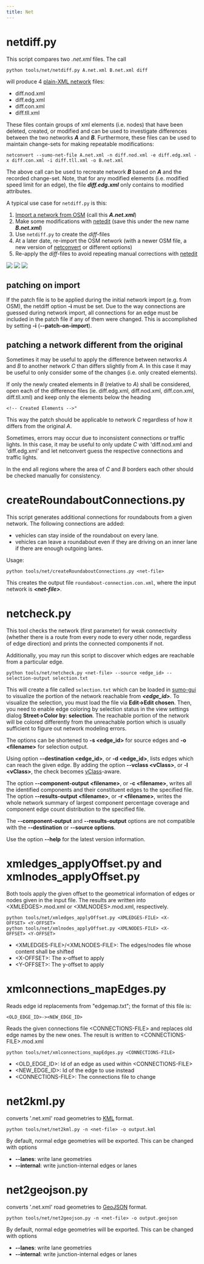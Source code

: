 ```yaml
---
title: Net
---
```


# netdiff.py

This script compares two *.net.xml* files. The call

```
python tools/net/netdiff.py A.net.xml B.net.xml diff
```

will produce 4 [plain-XML network](../Networks/PlainXML.md) files:

- diff.nod.xml
- diff.edg.xml
- diff.con.xml
- diff.tll.xml

These files contain groups of xml elements (i.e. nodes) that have been
deleted, created, or modified and can be used to investigate differences
between the two networks ***A*** and ***B***. Furthermore, these files can be used to
maintain change-sets for making repeatable modifications:

```
netconvert --sumo-net-file A.net.xml -n diff.nod.xml -e diff.edg.xml -x diff.con.xml -i diff.tll.xml -o B.net.xml
```

The above call can be used to recreate network ***B*** based on ***A*** and the
recorded change-set. Note, that for any modified elements (i.e. modified
speed limit for an edge), the file ***diff.edg.xml*** only contains to
modified attributes.

A typical use case for ```netdiff.py``` is this:

1.  [Import a network from
    OSM](../Networks/Import/OpenStreetMap.md) (call this
    ***A.net.xml***)
2.  Make some modifications with [netedit](../Netedit/index.md) (save
    this under the new name ***B.net.xml***)
3.  Use ```netdiff.py``` to create the *diff*-files
4.  At a later date, re-import the OSM network (with a newer OSM file, a
    new version of [netconvert](../netconvert.md) or different
    options)
5.  Re-apply the *diff*-files to avoid repeating manual corrections with
    [netedit](../Netedit/index.md)

![](../images/mergeA.png)
![](../images/mergeB.png)
![](../images/mergeAB.png)

## patching on import

If the patch file is to be applied during the initial network import
(e.g. from OSM), the netdiff option **-i** must be set. Due to the way
connections are guessed during network import, all connections for an
edge must be included in the patch file if any of them were changed. This
is accomplished by setting **-i** (**--patch-on-import**).

## patching a network different from the original

Sometimes it may be useful to apply the difference between networks *A* and *B* to another network *C* than differs slightly from *A*.
In this case it may be useful to only consider some of the changes (i.e. only created elements).

If only the newly created elements in *B* (relative to *A*) shall be considered, open each of the difference files (ie. diff.edg.xml, diff.nod.xml, diff.con.xml, diff.tll.xml) and keep only the elements below the heading

```
<!-- Created Elements -->"
```

This way the patch should be applicable to network *C* regardless of how it differs from the original *A*.

Sometimes, errors may occur due to inconsistent connections or traffic lights. In this case, it may be useful to only update *C* with 'diff.nod.xml and 'diff.edg.xml' and let netconvert guess
the respective connections and traffic lights.

In the end all regions where the area of *C* and *B* borders each other should be checked manually for consistency.

# createRoundaboutConnections.py

This script generates additional connections for roundabouts from a
given network. The following connections are added:

- vehicles can stay inside of the roundabout on every lane.
- vehicles can leave a roundabout even if they are driving on an inner
  lane if there are enough outgoing lanes.
  
Usage:

```
python tools/net/createRoundaboutConnections.py <net-file>
```

This creates the output file ```roundabout-connection.con.xml```, where the input network is ***<net-file\>***.


# netcheck.py

This tool checks the network (first parameter) for weak connectivity
(whether there is a route from every node to every other node,
regardless of edge direction) and prints the connected components if
not.

Additionally, you may run this script to discover which edges are
reachable from a particular edge.

```
python tools/net/netcheck.py <net-file> --source <edge_id> --selection-output selection.txt
```

This will create a file called ```selection.txt``` which can be loaded in
[sumo-gui](../sumo-gui.md) to visualize the portion of the network
reachable from ***<edge_id\>***. To visualize the selection, you must load the
file via **Edit-\>Edit chosen**. Then, you need to enable
edge coloring by selection status in the view settings dialog
**Street-\>Color by: selection**. The reachable portion of the network
will be colored differently from the unreachable portion which is
usually sufficient to figure out network modeling errors.

The options can be shortened to **-s <edge_id\>** for source edges and **-o <filename\>** for selection
output.

Using option **--destination <edge_id\>**, or **-d <edge_id\>**, lists edges which can reach the given edge. By
adding the option **--vclass <vClass\>**, or **-l <vClass\>**, the check becomes
[vClass](../Definition_of_Vehicles,_Vehicle_Types,_and_Routes.md#abstract_vehicle_class)-aware.

The option **--component-output <filename\>**, or **-c <filename\>**, writes all the identified components and their
constituent edges to the specified file. The option **--results-output <filename\>**, or **-r <filename\>**, writes the
whole network summary of largest component percentage coverage and
component edge count distribution to the specified file.

The **--component-output** and **--results-output** options are not compatible with the **--destination** or **--source options**.

Use the option **--help** for the latest version information.

# xmledges_applyOffset.py and xmlnodes_applyOffset.py

Both tools apply the given offset to the geometrical information of
edges or nodes given in the input file. The results are written into
<XMLEDGES\>.mod.xml or <XMLNODES\>.mod.xml, respectively.

```
python tools/net/xmledges_applyOffset.py <XMLEDGES-FILE> <X-OFFSET> <Y-OFFSET>
python tools/net/xmlnodes_applyOffset.py <XMLNODES-FILE> <X-OFFSET> <Y-OFFSET>
```

- <XMLEDGES-FILE\>/<XMLNODES-FILE\>: The edges/nodes file whose content shall be
  shifted
- <X-OFFSET\>: The x-offset to apply
- <Y-OFFSET\>: The y-offset to apply

# xmlconnections_mapEdges.py

Reads edge id replacements from "edgemap.txt"; the format of this file
is:

```
<OLD_EDGE_ID>-><NEW_EDGE_ID>
```

Reads the given connections file <CONNECTIONS-FILE\> and replaces old edge
names by the new ones. The result is written to <CONNECTIONS-FILE\>.mod.xml

```
python tools/net/xmlconnections_mapEdges.py <CONNECTIONS-FILE>
```

- <OLD_EDGE_ID\>: Id of an edge as used within <CONNECTIONS-FILE\>
- <NEW_EDGE_ID\>: Id of the edge to use instead
- <CONNECTIONS-FILE\>: The connections file to change

# net2kml.py

converts '.net.xml' road geometries to [KML](https://en.wikipedia.org/wiki/Keyhole_Markup_Language) format.

```
python tools/net/net2kml.py -n <net-file> -o output.kml
```

By default, normal edge geometries will be exported. This can be changed with options

- **--lanes**: write lane geometries
- **--internal**: write junction-internal edges or lanes

# net2geojson.py

converts '.net.xml' road geometries to [GeoJSON](https://en.wikipedia.org/wiki/GeoJSON) format.

```
python tools/net/net2geojson.py -n <net-file> -o output.geojson
```

By default, normal edge geometries will be exported. This can be changed with options

- **--lanes**: write lane geometries
- **--internal**: write junction-internal edges or lanes
